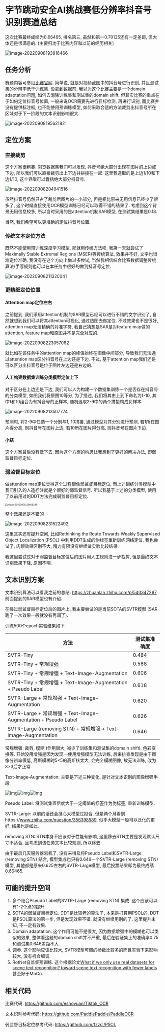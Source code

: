 # 字节跳动安全AI挑战赛低分辨率抖音号识别赛道总结

这次比赛最终成绩为0.66465, 排名第三, 虽然和第一0.70125还有一定差距, 但大体还是很满意的. (主要归功于比赛内容和以前的经历相关)

![image-20220908193916466](imgs/image-20220908193916466.png)

## 任务分析

赛题内容可参见[比赛官网](https://security.bytedance.com/fe/2022/ai-challenge#/challenge). 简单说, 就是对视频截图中的抖音号进行识别, 并且测试集的分辨率低于训练集. 没拿到数据前, 我以为这个比赛主要是一个domain adaptation问题, 如何去消除训练集和测试集的domain shift. 但其实比赛的重点在于如何定位抖音号位置, 一般来说OCR需要先进行目标检测, 再进行识别, 而比赛并没有提供标注框, 也不能使用预训练模型, 如何采取合适的方法裁剪出抖音号所在区域对于下一阶段的文本识别影响很大. 

![image-20220908195621821](imgs/image-20220908195621821.png) 

## 定位方案

### 直接裁剪

这个方案很粗暴. 浏览数据集我们可以发现, 抖音号绝大部分出现在图片的上边或下边, 所以我们可以直接裁剪出上下边并拼接在一起. 这里我选取的是上边1/10和下边1/10, 这个界限可以囊括绝大部分抖音号.

![image-20220908204941516](imgs/image-20220908204941516.png)

虽然抖音号仍然只占了裁剪后图片的一小部分, 但是相比原来无用信息已经少了很多了, 这个时候直接使用OCR模型训练已经可以取得不错的结果了. 考虑到这个背景无用信息较多, 所以当时采用的是attention机制SAR模型, 在测试集结果是0.18.

当然, 我们希望可以更准确的定位抖音号位置.

### 传统文本定位方法

既然不能使用预训练深度学习模型, 那就用传统方法呗. 我第一天就尝试了Maximally Stable Extremal Regions (MSER)等传统算法, 效果并不好, 文字也很难定位准确. 我没有在这个方向上做过多尝试, 当然我相信结合比赛数据调整传统算法/手写规则也可以在本任务中很好的做到抖音号定位.

![image-20220908211320041](imgs/image-20220908211320041.png)

### 更精细定位位置

#### Attention map定位左右

之前提到, 我们采用attention机制的SAR模型已经可以进行不错的文字识别了, 自然就想到我们可以将其attention可视化, 通过热图去做定位. 不过效果也不是很好, attention map无法精确的对准字符, 我自己猜想是SAR是对feature map做的attention, feature map和原图并不是完全对应的. 

![image-20220908223057062](imgs/image-20220908223057062.png)

就比如在该任务中的attention map的峰值始终在图像中间部分, 导致我们无法通过attention map区分抖音号在上边还是下边. 不过, 基于attention map我们还是可以区分出抖音号是位于图片左边还是右边的.

#### 人工构建数据集训练分类模型定位上下

对于区分在上边还是下边, 我们可以人为构建一个数据集训练一个是否存在抖音号的分类模型, 如图我们将原图10等分, 为了描述, 我们将其由上到下命名为1-10, 其中1和10组合为有抖音号的正样本, 随机选取2-9中的两个拼接构成负样本.

![image-20220908213507774](imgs/image-20220908213507774.png)

预测时, 将2-9中任选一个分别与1, 10拼接, 通过模型对其分别进行预测, 若1所在图片得分高, 则抖音号在图片上边, 若10所在图片得分高, 则抖音号在图片下边.

#### 小结

这个方案最后没有做下去, 因为这个方案的构思让我想到了更好的解决办法, 即弱监督目标定位. 

### 弱监督目标定位

做attention map定位觉得这个过程很像弱监督目标定位, 而上述训练分类模型中我们引入的人造标注就是个很好的弱监督信号. 所以我基于上述的分类模型, 使用了以前用过的DDT方法完成弱监督目标定位.

<img src="imgs/image-20220908225608295.png" alt="image-20220908225608295" style="zoom: 50%;" />

整个效果还是不错的

![image-20220908231522492](imgs/image-20220908231522492.png)

这里其实还有提升空间, 比如Rethinking the Route Towards Weakly Supervised Object Localization (PSOL) 中利用DDT生成的伪标签重新训练网络定位, 我也尝试了, 肉眼效果区别不大, 精力有限没有继续做实验比较结果.

我这里尝试过对于弱监督目标定位后的图片用人工规则进一步裁剪, 但是最终文本识别效果下降, 原因不明.

## 文本识别方案

文本识别算法可以看我之前的总结: https://zhuanlan.zhihu.com/p/540347287, 前面提到的SAR模型也有介绍. 

在经过弱监督目标定位后的图片上, 我主要尝试的是当前SOTA的SVTR模型 (SAR跑了一次效果一般就没有再调了).

训练500个epoch实验结果如下:

| 方法                                                         | 测试集准确度 |
| ------------------------------------------------------------ | ------------ |
| SVTR-Tiny                                                    | 0.484        |
| SVTR-Tiny + 常规增强                                         | 0.568        |
| SVTR-Tiny + 常规增强 + Text-Image-Augmentation               | 0.606        |
| SVTR-Tiny + 常规增强 + Text-Image-Augmentation + Pseudo Label | 0.618        |
| SVTR-Large + 常规增强 + Text-Image-Augmentation              | 0.620        |
| SVTR-Large + 常规增强 + Text-Image-Augmentation + Pseudo Label | 0.626        |
| SVTR-Large (removing STN) + 常规增强 + Text-Image-Augmentation | 0.646        |

常规增强: 裁剪, 模糊 (作用很大, 减少了训练集和测试集的domain shift), 色彩变换等. 开始没用增强是因为发现一使用增强模型无法训练, 后来排查发现是由于图像分辨率很低, 高斯模糊时5×5的高斯核太大, 会完全模糊图像, 故无法训练, 改为3×3后才正常.

Text-Image-Augmentation: 主要是下述三种变化, 是针对文本识别的图像增强手段.

![img](imgs/distort.gif)![img](imgs/stretch.gif)![img](imgs/perspective.gif)

Pseudo Label: 将测试集置信度大于一定阈值的标签作为伪标签, 重新训练模型.

SVTR-Large: 以前的话还会担心大模型过拟合, 但是两个月看到https://www.zhihu.com/question/356398589, 似乎大模型一般可以泛化的更好, 结果也是如此.

removing STN: STN本身不应该对于性能有影响, 这里移去STN主要是发现默认尺寸不适合, 且考虑到该任务文本比较规则, 所以移去.

由于最后几天服务器宕机了, 没有来得及将Pseudo Label和SVTR-Large (removing STN) 结合, 模型集成也只有0.646一个SVTR-Large (removing STN) 模型, 其他都是原来0.625左右的SVTR-Large模型, 最后投票结果即为最终成绩0.66465.

## 可能的提升空间

1. 多个结合Pseudo Label的SVTR-Large (removing STN) 集成. 这个应该可以有1-2个点的提升.
2. SOTA的弱监督目标定位. DDT是比较老的算法了, 本来是打算用PSOL的, DDT是PSOL算法的第一步, 但是发现效果不错, 就没有继续用别的了. 这里提升未知, 不一定有效果.
3. Domain adaptation. 这个作用可能不是很大, 因为数据增强中的模糊也可以类似的效果, 整体看这题的domain  shift并不严重, 最后在验证集上的准确率0.75和测试集0.646差距不大.
4. 调参. 这个影响应该比较大, SVTR模型可调的参数比较多的而且实验下来影响较大, 没有机会细调.
5. RotNet自监督预训练. 这个根据论文[What if we only use real datasets for scene text recognition? toward scene text recognition with fewer labels](http://openaccess.thecvf.com/content/CVPR2021/html/Baek_What_if_We_Only_Use_Real_Datasets_for_Scene_Text_CVPR_2021_paper.html)甚至好于MoCo.



## 相关代码

比赛代码: https://github.com/eshoyuan/Tiktok_OCR

文本识别参考代码: https://github.com/PaddlePaddle/PaddleOCR

弱监督目标定位参考代码: https://github.com/tzzcl/PSOL
